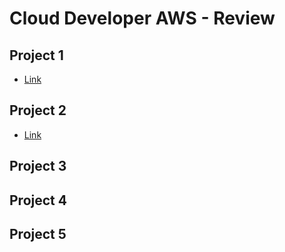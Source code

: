 # Cloud Developer AWS - Review

## Project 1
-   [Link](PROJECT_1.md)

## Project 2
-   [Link](PROJECT_2.md)

## Project 3

## Project 4

## Project 5
